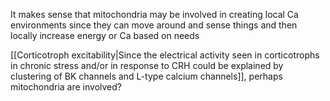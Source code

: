 It makes sense that mitochondria may be involved in creating local Ca environments since they can move around and sense things and then locally increase energy or Ca based on needs

[[Corticotroph excitability|Since the electrical activity seen in corticotrophs in chronic stress and/or in response to CRH could be explained by clustering of BK channels and L-type calcium channels]], perhaps mitochondria are involved?